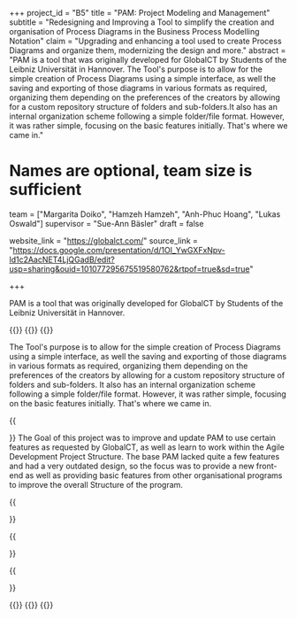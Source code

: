 +++
project_id = "B5"
title = "PAM: Project Modeling and Management"
subtitle = "Redesigning and Improving a Tool to simplify the creation and organisation of Process Diagrams in the Business Process Modelling Notation"
claim = "Upgrading and enhancing a tool used to create Process Diagrams and organize them, modernizing the design and more."
abstract = "PAM is a tool that was originally developed for GlobalCT by Students of the Leibniz Universität in Hannover. The Tool's purpose is to allow for the simple creation of Process Diagrams using a simple interface, as well the saving and exporting of those diagrams in various formats as required, organizing them depending on the preferences of the creators by allowing for a custom repository structure of folders and sub-folders.It also has an internal organization scheme following a simple folder/file format. However, it was rather simple, focusing on the basic features initially. That's where we came in."

# Names are optional, team size is sufficient
team = ["Margarita Doiko", "Hamzeh Hamzeh", "Anh-Phuc Hoang", "Lukas Oswald"]
supervisor = "Sue-Ann Bäsler"
draft = false

website_link = "https://globalct.com/"
source_link = "https://docs.google.com/presentation/d/1Ol_YwGXFxNpv-ld1c2AacNET4LjQGadB/edit?usp=sharing&ouid=101077295675519580762&rtpof=true&sd=true"

+++

PAM is a tool that was originally developed for GlobalCT by Students of the Leibniz Universität in Hannover.

{{<gallery>}}
{{<image image="pam.png" name="OG Pam">}}
{{</gallery>}}

The Tool's purpose is to allow for the simple creation of Process Diagrams using a simple interface, as well the saving and exporting of those diagrams in various formats as required, organizing them depending on the preferences of the creators by allowing for a custom repository structure of folders and sub-folders.
It also has an internal organization scheme following a simple folder/file format. However, it was rather simple, focusing on the basic features initially. That's where we came in.

{{<section title="Our Goal">}}
The Goal of this project was to improve and update PAM to use certain features as requested by GlobalCT, as well as learn to work within the Agile Development Project Structure. 
The base PAM lacked quite a few features and had a very outdated design, so the focus was to provide a new front-end as well as providing basic features from other organisational programs to improve the overall Structure of the program.

{{</section>}}


{{<section title="The team">}}

{{</section>}} 

{{<gallery>}}
{{<team-member image="cat.jpg" name="team member cat">}}
{{</gallery>}}

